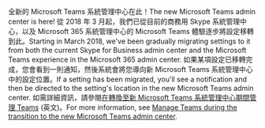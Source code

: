 <span data-ttu-id="e76ef-101">全新的 Microsoft Teams 系統管理中心在此！</span><span class="sxs-lookup"><span data-stu-id="e76ef-101">The new Microsoft Teams admin center is here!</span></span> <span data-ttu-id="e76ef-102">從 2018 年 3 月起，我們已從目前的商務用 Skype 系統管理中心，以及 Microsoft 365 系統管理中心的 Microsoft Teams 體驗逐步將設定移轉到此。</span><span class="sxs-lookup"><span data-stu-id="e76ef-102">Starting in March 2018, we've been gradually migrating settings to it from both the current Skype for Business admin center and the Microsoft Teams experience in the Microsoft 365 admin center.</span></span> <span data-ttu-id="e76ef-103">如果某項設定已移轉完成，您會看到一則通知，然後系統會將您導向新 Microsoft Teams 系統管理中心中的設定位置。</span><span class="sxs-lookup"><span data-stu-id="e76ef-103">If a setting has been migrated, you'll see a notification and then be directed to the setting's location in the new Microsoft Teams admin center.</span></span> <span data-ttu-id="e76ef-104">如需詳細資訊，請參閱[在轉換至新 Microsoft Teams 系統管理中心期間管理 Teams](../manage-teams-skypeforbusiness-admin-center.md) (英文)。</span><span class="sxs-lookup"><span data-stu-id="e76ef-104">For more information, see [Manage Teams during the transition to the new Microsoft Teams admin center](../manage-teams-skypeforbusiness-admin-center.md).</span></span>
